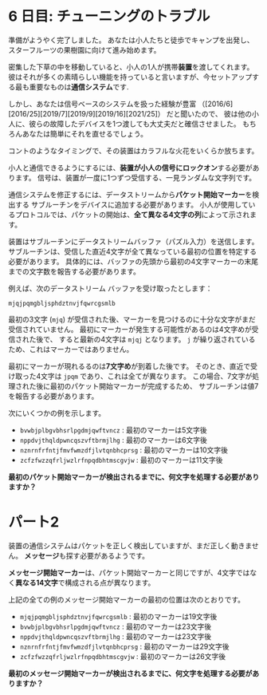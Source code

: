# 6 日目: チューニングのトラブル

準備がようやく完了しました。
あなたは小人たちと徒歩でキャンプを出発し、スターフルーツの果樹園に向けて進み始めます。

密集した下草の中を移動していると、小人の1人が携帯**装置**を渡してくれます。
彼はそれが多くの素晴らしい機能を持っていると言いますが、今セットアップする最も重要なものは**通信システム**です.

しかし、あなたは信号ベースのシステムを扱った経験が豊富
（[2016/6][2016/25][2019/7][2019/9][2019/16][2021/25]）
だと聞いたので、
彼は他の小人に、彼らの故障したデバイスを1つ渡しても大丈夫だと確信させました。
もちろんあなたは簡単にそれを直せるでしょう。

コントのようなタイミングで、その装置はカラフルな火花をいくらか放ちます。

小人と通信できるようにするには、**装置が小人の信号にロックオン**する必要があります。
信号は、装置が一度に1つずつ受信する、一見ランダムな文字列です。

通信システムを修正するには、データストリームから**パケット開始マーカー**を検出する
サブルーチンをデバイスに追加する必要があります。
小人が使用しているプロトコルでは、パケットの開始は、**全て異なる4文字の列**によって示されます。

装置はサブルーチンにデータストリームバッファ（パズル入力）を送信します。
サブルーチンは、受信した直近4文字が全て異なっている最初の位置を特定する必要があります。
具体的には、バッファの先頭から最初の4文字マーカーの末尾までの文字数を報告する必要があります。

例えば、次のデータストリーム バッファを受け取ったとします：

```
mjqjpqmgbljsphdztnvjfqwrcgsmlb
```

最初の3文字 (`mjq`) が受信された後、マーカーを見つけるのに十分な文字がまだ受信されていません。
最初にマーカーが発生する可能性があるのは4文字めが受信された後で、
すると最新の4文字は `mjqj` となります。
`j` が繰り返されているため、これはマーカーではありません。

最初にマーカーが現れるるのは**7文字め**が到着した後です。
そのとき、直近で受け取った4文字は `jpqm` であり、これは全てが異なります。
この場合、7文字が処理された後に最初のパケット開始マーカーが完成するため、
サブルーチンは値7を報告する必要があります。

次にいくつかの例を示します。

- `bvwbjplbgvbhsrlpgdmjqwftvncz` : 最初のマーカーは5文字後
- `nppdvjthqldpwncqszvftbrmjlhg` : 最初のマーカーは6文字後
- `nznrnfrfntjfmvfwmzdfjlvtqnbhcprsg` : 最初のマーカーは10文字後
- `zcfzfwzzqfrljwzlrfnpqdbhtmscgvjw` : 最初のマーカーは11文字後

**最初のパケット開始マーカーが検出されるまでに、何文字を処理する必要がありますか？**

<!--
<details><summary>解説</summary><div>

全ての位置から開始した4文字の並びを作るには、`Data.List.Split.divvy` も使えるが、
`map (take 4) . tails` でできる。

これを `nub` しても4文字のままであるものの先頭がいくつめかを数え、文字の長さ分補正する。

なぜか、マーカーの長さをパラメータ化しておいてみる。

```haskell
main1 = readFile "input.txt" >>= print . detect 4

detect :: Int -> String -> Int
detect k = (k +) . length . takeWhile id . map ((k >) . length . nub . take k) . tails
```

</div></details>
-->

# パート2

装置の通信システムはパケットを正しく検出していますが、まだ正しく動きません。
**メッセージ**も探す必要があるようです。

**メッセージ開始マーカー**は、パケット開始マーカーと同じですが、4文字ではなく**異なる14文字**で構成される点が異なります。

上記の全ての例のメッセージ開始マーカーの最初の位置は次のとおりです。

- `mjqjpqmgbljsphdztnvjfqwrcgsmlb` : 最初のマーカーは19文字後
- `bvwbjplbgvbhsrlpgdmjqwftvncz` : 最初のマーカーは23文字後
- `nppdvjthqldpwncqszvftbrmjlhg` : 最初のマーカーは23文字後
- `nznrnfrfntjfmvfwmzdfjlvtqnbhcprsg` : 最初のマーカーは29文字後
- `zcfzfwzzqfrljwzlrfnpqdbhtmscgvjw` : 最初のマーカーは26文字後

**最初のメッセージ開始マーカーが検出されるまでに、何文字を処理する必要がありますか？**

<!--
<details><summary>解説</summary><div>

パラメータ化しておいたので、それを変更するだけ。

```haskell
main2 = readFile "input.txt" >>= print . detect 14
```

</div></details>
-->
